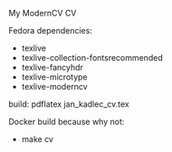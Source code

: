 My ModernCV CV

Fedora dependencies:

- texlive
- texlive-collection-fontsrecommended
- texlive-fancyhdr
- texlive-microtype
- texlive-moderncv

build: pdflatex jan_kadlec_cv.tex

Docker build because why not:

- make cv
